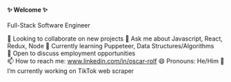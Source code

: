 #### ✨ Welcome ✨

Full-Stack Software Engineer

🤝 Looking to collaborate on new projects
💬 Ask me about Javascript, React, Redux, Node
🌱 Currently learning Puppeteer, Data Structures/Algorithms  
💼 Open to discuss employment opportunities  
📫 How to reach me: www.linkedin.com/in/oscar-rolf
😄 Pronouns: He/Him
🔭 I’m currently working on TikTok web scraper

